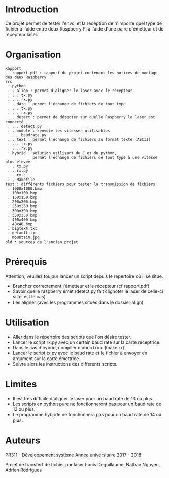 # Introduction

Ce projet permet de tester l'envoi et la reception de n'importe quel type de fichier à l'aide entre deux Raspberry Pi à l'aide d'une paire d'émetteur et de récepteur laser.

# Organisation

```
Rapport
 . rapport.pdf : rapport du projet contenant les notices de montage des deux Raspberry
src
 . python
 . . align : permet d'aligner le laser avec le récepteur
 . . . tx.py
 . . . rx.py
 . . data : permet l'échange de fichiers de tout type
 . . . tx.py
 . . . rx.py
 . . detect : permet de détecter sur quelle Raspberry le laser est connecté
 . . . detect.py
 . . module : renvoie les vitesses utilisables
 . . . baudrate.py
 . . text : permet l'échange de fichiers au format texte (ASCII)
 . . . tx.py
 . . . rx.py
 . hybrid : solution utilisant du C et du python, 
            permet l'échange de fichiers de tout type à une vitesse plus élevée
 . . tx.py
 . . rx.py
 . . rx.c
 . . Makefile
test : différents fichiers pour tester la transmission de fichiers
 . 1000x1000.bmp
 . 100x100.bmp
 . 150x150.bmp
 . 200x200.bmp
 . 250x250.bmp
 . 300x300.bmp
 . 350x350.bmp
 . 400x400.bmp
 . 40x40.bmp
 . bigtext.txt
 . default.txt
 . mountain.jpg
old : sources de l'ancien projet
```

# Prérequis

Attention, veuillez toujour lancer un script depuis le répertoire où il se situe.

* Brancher correctement l'émetteur et le récepteur (cf rapport.pdf)
* Savoir quelle raspberry émet (detect.py fait clignoter le laser de celle-ci si tel est le cas)
* Les aligner (avec les programmes situés dans le dossier align)

# Utilisation

* Aller dans le répertoire des scripts que l'on désire tester.
* Lancer le script rx.py avec un certain baud rate sur la carte réceptrice.
* Dans le cas d'hybrid, compiler d'abord rx.c (make rx).
* Lancer le script tx.py avec le baud rate et le fichier à envoyer en argument sur la carte émettrice.
* Suivre alors les instructions des différents scripts.

# Limites

* Il est très difficile d'aligner le laser pour un baud rate de 13 ou plus.
* Les scripts en python pure ne fonctionneront pas pour un baud rate de 12 ou plus.
* Le programme hybride ne fonctionnera pas pour un baud rate de 14 ou plus.

# Auteurs 

PR311 - Développement système
Année universitaire 2017 - 2018

Projet de transfert de fichier par laser
Louis Deguillaume, Nathan Nguyen, Adrien Rodrigues

